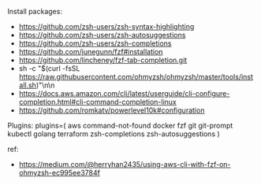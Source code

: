 Install packages:

* https://github.com/zsh-users/zsh-syntax-highlighting
* https://github.com/zsh-users/zsh-autosuggestions
* https://github.com/zsh-users/zsh-completions
* https://github.com/junegunn/fzf#installation
* https://github.com/lincheney/fzf-tab-completion.git
* sh -c "$(curl -fsSL https://raw.githubusercontent.com/ohmyzsh/ohmyzsh/master/tools/install.sh)"\n\n
* https://docs.aws.amazon.com/cli/latest/userguide/cli-configure-completion.html#cli-command-completion-linux
* https://github.com/romkatv/powerlevel10k#configuration

Plugins:
plugins=(
  aws
  command-not-found
  docker
  fzf
  git
  git-prompt
  kubectl
  golang
  terraform
  zsh-completions
  zsh-autosuggestions
)

ref:
* https://medium.com/@herryhan2435/using-aws-cli-with-fzf-on-ohmyzsh-ec995ee3784f
